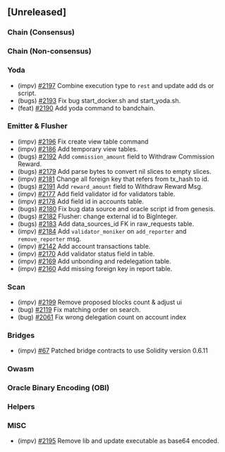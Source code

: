 <!--
(feat): New feature
(impv): Improvement / Enhancement
(docs): Documentation
(bugs): Bug fixes
(chore): Chore/cleanup work
-->

## [Unreleased]

### Chain (Consensus)

### Chain (Non-consensus)

### Yoda

- (impv) [\#2197](https://github.com/bandprotocol/bandchain/pull/2197) Combine execution type to `rest` and update add ds or script.
- (bugs) [\#2193](https://github.com/bandprotocol/bandchain/pull/2193) Fix bug start_docker.sh and start_yoda.sh.
- (feat) [\#2190](https://github.com/bandprotocol/bandchain/pull/2190) Add yoda command to bandchain.

### Emitter & Flusher

- (impv) [\#2196](https://github.com/bandprotocol/bandchain/pull/2196) Fix create view table command
- (impv) [\#2186](https://github.com/bandprotocol/bandchain/pull/2186) Add temporary view tables.
- (bugs) [\#2192](https://github.com/bandprotocol/bandchain/pull/2192) Add `commission_amount` field to Withdraw Commission Reward.
- (bugs) [\#2179](https://github.com/bandprotocol/bandchain/pull/2179) Add parse bytes to convert nil slices to empty slices.
- (impv) [\#2181](https://github.com/bandprotocol/bandchain/pull/2181) Change all foreign key that refers from tx_hash to id.
- (bugs) [\#2191](https://github.com/bandprotocol/bandchain/pull/2191) Add `reward_amount` field to Withdraw Reward Msg.
- (impv) [\#2177](https://github.com/bandprotocol/bandchain/pull/2177) Add field validator id for validators table.
- (impv) [\#2178](https://github.com/bandprotocol/bandchain/pull/2178) Add field id in accounts table.
- (bugs) [\#2180](https://github.com/bandprotocol/bandchain/pull/2180) Fix bug data source and oracle script id from genesis.
- (bugs) [\#2182](https://github.com/bandprotocol/bandchain/pull/2182) Flusher: change external id to BigInteger.
- (bugs) [\#2183](https://github.com/bandprotocol/bandchain/pull/2183) Add data_sources_id FK in raw_requests table.
- (impv) [\#2184](https://github.com/bandprotocol/bandchain/pull/2184) Add `validator_moniker` on `add_reporter` and `remove_reporter` msg.
- (impv) [\#2142](https://github.com/bandprotocol/bandchain/pull/2142) Add account transactions table.
- (impv) [\#2170](https://github.com/bandprotocol/bandchain/pull/2170) Add validator status field in table.
- (impv) [\#2169](https://github.com/bandprotocol/bandchain/pull/2169) Add unbonding and redelegation table.
- (impv) [\#2160](https://github.com/bandprotocol/bandchain/pull/2160) Add missing foreign key in report table.

### Scan

- (impv) [\#2199](https://github.com/bandprotocol/bandchain/pull/2199) Remove proposed blocks count & adjust ui
- (bug) [\#2119](https://github.com/bandprotocol/bandchain/pull/2119) Fix matching order on search.
- (bug) [\#2061](https://github.com/bandprotocol/bandchain/pull/2061) Fix wrong delegation count on account index

### Bridges

- (impv) [\#67](https://github.com/bandprotocol/bandchain/pull/2175) Patched bridge contracts to use Solidity version 0.6.11

### Owasm

### Oracle Binary Encoding (OBI)

### Helpers

### MISC

- (impv) [\#2195](https://github.com/bandprotocol/bandchain/pull/2195) Remove lib and update executable as base64 encoded.
